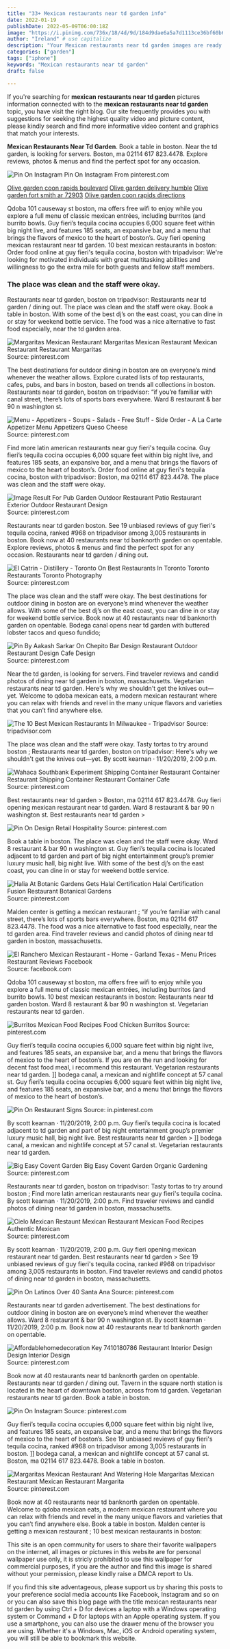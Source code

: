 ```yaml
---
title: "33+ Mexican restaurants near td garden info"
date: 2022-01-19
publishDate: 2022-05-09T06:00:18Z
image: "https://i.pinimg.com/736x/18/4d/9d/184d9dae6a5a7d1113ce36bf60b64f06--margaritas-mexican-restaurant-mexican-restaurants.jpg"
author: "Ireland" # use capitalize
description: "Your Mexican restaurants near td garden images are ready. Mexican restaurants near td garden are a topic that is being searched for and liked by netizens now. You can Download the Mexican restaurants near td garden files here. Find and Download all free vectors."
categories: ["garden"]
tags: ["iphone"]
keywords: "Mexican restaurants near td garden"
draft: false

---
```


If you're searching for **mexican restaurants near td garden** pictures information connected with to the **mexican restaurants near td garden** topic, you have visit the right  blog.  Our site frequently  provides you with  suggestions  for seeking  the highest  quality video and picture  content, please kindly search and find more informative video content and graphics  that match your interests.

**Mexican Restaurants Near Td Garden**. Book a table in boston. Near the td garden, is looking for servers. Boston, ma 02114 617 823.4478. Explore reviews, photos &amp; menus and find the perfect spot for any occasion.

![Pin On Instagram](https://i.pinimg.com/originals/eb/fc/ad/ebfcade4f38ad6d7189b0c8ff2849ef0.jpg "Pin On Instagram")
Pin On Instagram From pinterest.com

[Olive garden coon rapids boulevard](/olive-garden-coon-rapids-boulevard/)
[Olive garden delivery humble](/olive-garden-delivery-humble/)
[Olive garden fort smith ar 72903](/olive-garden-fort-smith-ar-72903/)
[Olive garden coon rapids directions](/olive-garden-coon-rapids-directions/)

Qdoba 101 causeway st boston, ma offers free wifi to enjoy while you explore a full menu of classic mexican entrées, including burritos (and burrito bowls. Guy fieri’s tequila cocina occupies 6,000 square feet within big night live, and features 185 seats, an expansive bar, and a menu that brings the flavors of mexico to the heart of boston’s. Guy fieri opening mexican restaurant near td garden. 10 best mexican restaurants in boston: Order food online at guy fieri&#039;s tequila cocina, boston with tripadvisor: We&#039;re looking for motivated individuals with great multitasking abilities and willingness to go the extra mile for both guests and fellow staff members.

### The place was clean and the staff were okay.

Restaurants near td garden, boston on tripadvisor: Restaurants near td garden / dining out. The place was clean and the staff were okay. Book a table in boston. With some of the best dj’s on the east coast, you can dine in or stay for weekend bottle service. The food was a nice alternative to fast food especially, near the td garden area.


![Margaritas Mexican Restaurant Margaritas Mexican Restaurant Mexican Restaurant Restaurant Margaritas](https://i.pinimg.com/originals/47/3f/23/473f238a959143da12f1512e1b53b4b1.jpg "Margaritas Mexican Restaurant Margaritas Mexican Restaurant Mexican Restaurant Restaurant Margaritas")
Source: pinterest.com

The best destinations for outdoor dining in boston are on everyone’s mind whenever the weather allows. Explore curated lists of top restaurants, cafes, pubs, and bars in boston, based on trends all collections in boston. Restaurants near td garden, boston on tripadvisor: “if you’re familiar with canal street, there’s lots of sports bars everywhere. Ward 8 restaurant &amp; bar 90 n washington st.

![Menu - Appetizers - Soups - Salads - Free Stuff - Side Order - A La Carte Appetizer Menu Appetizers Queso Cheese](https://i.pinimg.com/736x/14/cf/ff/14cfffc1053c7974e48a7749601dc928--side-orders-mexican-food-restaurants.jpg "Menu - Appetizers - Soups - Salads - Free Stuff - Side Order - A La Carte Appetizer Menu Appetizers Queso Cheese")
Source: pinterest.com

Find more latin american restaurants near guy fieri&#039;s tequila cocina. Guy fieri’s tequila cocina occupies 6,000 square feet within big night live, and features 185 seats, an expansive bar, and a menu that brings the flavors of mexico to the heart of boston’s. Order food online at guy fieri&#039;s tequila cocina, boston with tripadvisor: Boston, ma 02114 617 823.4478. The place was clean and the staff were okay.

![Image Result For Pub Garden Outdoor Restaurant Patio Restaurant Exterior Outdoor Restaurant Design](https://i.pinimg.com/736x/81/15/c2/8115c29384dedd208e298667f9323403.jpg "Image Result For Pub Garden Outdoor Restaurant Patio Restaurant Exterior Outdoor Restaurant Design")
Source: pinterest.com

Restaurants near td garden boston. See 19 unbiased reviews of guy fieri&#039;s tequila cocina, ranked #968 on tripadvisor among 3,005 restaurants in boston. Book now at 40 restaurants near td banknorth garden on opentable. Explore reviews, photos &amp; menus and find the perfect spot for any occasion. Restaurants near td garden / dining out.

![El Catrin - Distillery - Toronto On Best Restaurants In Toronto Toronto Restaurants Toronto Photography](https://i.pinimg.com/736x/0f/f2/c6/0ff2c64abd428056a7157aafa59dee9e--mexican-restaurants-summer-evening.jpg "El Catrin - Distillery - Toronto On Best Restaurants In Toronto Toronto Restaurants Toronto Photography")
Source: pinterest.com

The place was clean and the staff were okay. The best destinations for outdoor dining in boston are on everyone’s mind whenever the weather allows. With some of the best dj’s on the east coast, you can dine in or stay for weekend bottle service. Book now at 40 restaurants near td banknorth garden on opentable. Bodega canal opens near td garden with buttered lobster tacos and queso fundido;

![Pin By Aakash Sarkar On Chepito Bar Design Restaurant Outdoor Restaurant Design Cafe Design](https://i.pinimg.com/474x/3b/c6/cc/3bc6cccb88e996c9b04a1b2d52c9cc3b.jpg "Pin By Aakash Sarkar On Chepito Bar Design Restaurant Outdoor Restaurant Design Cafe Design")
Source: pinterest.com

Near the td garden, is looking for servers. Find traveler reviews and candid photos of dining near td garden in boston, massachusetts. Vegetarian restaurants near td garden. Here&#039;s why we shouldn&#039;t get the knives out—yet. Welcome to qdoba mexican eats, a modern mexican restaurant where you can relax with friends and revel in the many unique flavors and varieties that you can’t find anywhere else.

![The 10 Best Mexican Restaurants In Milwaukee - Tripadvisor](https://media-cdn.tripadvisor.com/media/photo-s/02/d3/c9/0a/guanajuato-mexican-restaurant.jpg "The 10 Best Mexican Restaurants In Milwaukee - Tripadvisor")
Source: tripadvisor.com

The place was clean and the staff were okay. Tasty tortas to try around boston ; Restaurants near td garden, boston on tripadvisor: Here&#039;s why we shouldn&#039;t get the knives out—yet. By scott kearnan · 11/20/2019, 2:00 p.m.

![Wahaca Southbank Experiment Shipping Container Restaurant Container Restaurant Shipping Container Restaurant Container Cafe](https://i.pinimg.com/736x/b4/c5/2d/b4c52d6287a0fcadcb2a7543844d240f--wahaca-restaurant-bar-design.jpg "Wahaca Southbank Experiment Shipping Container Restaurant Container Restaurant Shipping Container Restaurant Container Cafe")
Source: pinterest.com

Best restaurants near td garden &gt; Boston, ma 02114 617 823.4478. Guy fieri opening mexican restaurant near td garden. Ward 8 restaurant &amp; bar 90 n washington st. Best restaurants near td garden &gt;

![Pin On Design Retail Hospitality](https://i.pinimg.com/736x/90/4e/75/904e7585885e9faac2e1f9c3d9551ac1--restaurant-exterior-restaurant-signage.jpg "Pin On Design Retail Hospitality")
Source: pinterest.com

Book a table in boston. The place was clean and the staff were okay. Ward 8 restaurant &amp; bar 90 n washington st. Guy fieri’s tequila cocina is located adjacent to td garden and part of big night entertainment group’s premier luxury music hall, big night live. With some of the best dj’s on the east coast, you can dine in or stay for weekend bottle service.

![Halia At Botanic Gardens Gets Halal Certification Halal Certification Fusion Restaurant Botanical Gardens](https://i.pinimg.com/originals/8b/f4/64/8bf464ee2ab6f8d541f28f01e6ec0358.png "Halia At Botanic Gardens Gets Halal Certification Halal Certification Fusion Restaurant Botanical Gardens")
Source: pinterest.com

Malden center is getting a mexican restaurant ; “if you’re familiar with canal street, there’s lots of sports bars everywhere. Boston, ma 02114 617 823.4478. The food was a nice alternative to fast food especially, near the td garden area. Find traveler reviews and candid photos of dining near td garden in boston, massachusetts.

![El Ranchero Mexican Restaurant - Home - Garland Texas - Menu Prices Restaurant Reviews Facebook](https://lookaside.fbsbx.com/lookaside/crawler/media/?media_id=536559589771746 "El Ranchero Mexican Restaurant - Home - Garland Texas - Menu Prices Restaurant Reviews Facebook")
Source: facebook.com

Qdoba 101 causeway st boston, ma offers free wifi to enjoy while you explore a full menu of classic mexican entrées, including burritos (and burrito bowls. 10 best mexican restaurants in boston: Restaurants near td garden boston. Ward 8 restaurant &amp; bar 90 n washington st. Vegetarian restaurants near td garden.

![Burritos Mexican Food Recipes Food Chicken Burritos](https://i.pinimg.com/originals/6c/71/c3/6c71c3cdd2312d18911f0d39b6d5b568.jpg "Burritos Mexican Food Recipes Food Chicken Burritos")
Source: pinterest.com

Guy fieri’s tequila cocina occupies 6,000 square feet within big night live, and features 185 seats, an expansive bar, and a menu that brings the flavors of mexico to the heart of boston’s. If you are on the run and looking for decent fast food meal, i recommend this restaurant. Vegetarian restaurants near td garden. ]] bodega canal, a mexican and nightlife concept at 57 canal st. Guy fieri’s tequila cocina occupies 6,000 square feet within big night live, and features 185 seats, an expansive bar, and a menu that brings the flavors of mexico to the heart of boston’s.

![Pin On Restaurant Signs](https://i.pinimg.com/originals/6e/45/1f/6e451f261091e59d671df72ea77cca27.jpg "Pin On Restaurant Signs")
Source: in.pinterest.com

By scott kearnan · 11/20/2019, 2:00 p.m. Guy fieri’s tequila cocina is located adjacent to td garden and part of big night entertainment group’s premier luxury music hall, big night live. Best restaurants near td garden &gt; ]] bodega canal, a mexican and nightlife concept at 57 canal st. Vegetarian restaurants near td garden.

![Big Easy Covent Garden Big Easy Covent Garden Organic Gardening](https://i.pinimg.com/originals/70/61/cd/7061cdf6379c1175f7edaf131ce24d3e.jpg "Big Easy Covent Garden Big Easy Covent Garden Organic Gardening")
Source: pinterest.com

Restaurants near td garden, boston on tripadvisor: Tasty tortas to try around boston ; Find more latin american restaurants near guy fieri&#039;s tequila cocina. By scott kearnan · 11/20/2019, 2:00 p.m. Find traveler reviews and candid photos of dining near td garden in boston, massachusetts.

![Cielo Mexican Restaunt Mexican Restaurant Mexican Food Recipes Authentic Mexican](https://i.pinimg.com/originals/fe/24/9c/fe249cc3cf6c4902d853a534330a59f9.png "Cielo Mexican Restaunt Mexican Restaurant Mexican Food Recipes Authentic Mexican")
Source: pinterest.com

By scott kearnan · 11/20/2019, 2:00 p.m. Guy fieri opening mexican restaurant near td garden. Best restaurants near td garden &gt; See 19 unbiased reviews of guy fieri&#039;s tequila cocina, ranked #968 on tripadvisor among 3,005 restaurants in boston. Find traveler reviews and candid photos of dining near td garden in boston, massachusetts.

![Pin On Latinos Over 40 Santa Ana](https://i.pinimg.com/originals/31/e7/90/31e790608f4193d4174a19dd19a4dd33.jpg "Pin On Latinos Over 40 Santa Ana")
Source: pinterest.com

Restaurants near td garden advertisement. The best destinations for outdoor dining in boston are on everyone’s mind whenever the weather allows. Ward 8 restaurant &amp; bar 90 n washington st. By scott kearnan · 11/20/2019, 2:00 p.m. Book now at 40 restaurants near td banknorth garden on opentable.

![Affordablehomedecoration Key 7410180786 Restaurant Interior Design Design Interior Design](https://i.pinimg.com/474x/04/76/96/04769695c4cf65f0785d1557061d7815.jpg "Affordablehomedecoration Key 7410180786 Restaurant Interior Design Design Interior Design")
Source: pinterest.com

Book now at 40 restaurants near td banknorth garden on opentable. Restaurants near td garden / dining out. Tavern in the square north station is located in the heart of downtown boston, across from td garden. Vegetarian restaurants near td garden. Book a table in boston.

![Pin On Instagram](https://i.pinimg.com/originals/eb/fc/ad/ebfcade4f38ad6d7189b0c8ff2849ef0.jpg "Pin On Instagram")
Source: pinterest.com

Guy fieri’s tequila cocina occupies 6,000 square feet within big night live, and features 185 seats, an expansive bar, and a menu that brings the flavors of mexico to the heart of boston’s. See 19 unbiased reviews of guy fieri&#039;s tequila cocina, ranked #968 on tripadvisor among 3,005 restaurants in boston. ]] bodega canal, a mexican and nightlife concept at 57 canal st. Boston, ma 02114 617 823.4478. Book a table in boston.

![Margaritas Mexican Restaurant And Watering Hole Margaritas Mexican Restaurant Mexican Restaurant Margarita](https://i.pinimg.com/736x/18/4d/9d/184d9dae6a5a7d1113ce36bf60b64f06--margaritas-mexican-restaurant-mexican-restaurants.jpg "Margaritas Mexican Restaurant And Watering Hole Margaritas Mexican Restaurant Mexican Restaurant Margarita")
Source: pinterest.com

Book now at 40 restaurants near td banknorth garden on opentable. Welcome to qdoba mexican eats, a modern mexican restaurant where you can relax with friends and revel in the many unique flavors and varieties that you can’t find anywhere else. Book a table in boston. Malden center is getting a mexican restaurant ; 10 best mexican restaurants in boston:

This site is an open community for users to share their favorite wallpapers on the internet, all images or pictures in this website are for personal wallpaper use only, it is stricly prohibited to use this wallpaper for commercial purposes, if you are the author and find this image is shared without your permission, please kindly raise a DMCA report to Us.

If you find this site adventageous, please support us by sharing this posts to your preference social media accounts like Facebook, Instagram and so on or you can also save this blog page with the title mexican restaurants near td garden by using Ctrl + D for devices a laptop with a Windows operating system or Command + D for laptops with an Apple operating system. If you use a smartphone, you can also use the drawer menu of the browser you are using. Whether it's a Windows, Mac, iOS or Android operating system, you will still be able to bookmark this website.
